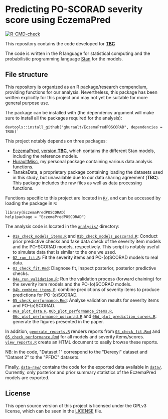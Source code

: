 # Predicting PO-SCORAD severity score using EczemaPred
<!-- badges: start -->
  [![R-CMD-check](https://github.com/ghurault/EczemaPredPOSCORAD/workflows/R-CMD-check/badge.svg)](https://github.com/ghurault/EczemaPredPOSCORAD/actions)
  <!-- badges: end -->

This repository contains the code developed for [**TBC**](#)

The code is written in the R language for statistical computing and the probabilistic programming language [Stan](https://mc-stan.org/) for the models.

## File structure

This repository is organized as an R package/research compendium, providing functions for our analysis.
Nevertheless, this package has been written explicitly for this project and may not yet be suitable for more general purpose use.

The package can be installed with (the dependency argument will make sure to install all the packages required for the analysis):
```{r}
devtools::install_github("ghurault/EczemaPredPOSCORAD", dependencies = TRUE)`
```

This project notably depends on three packages:

- [EczemaPred](https://github.com/ghurault/EczemaPred), [version **TBC**](), which contains the different Stan models, including the reference models.
- [HuraultMisc](https://github.com/ghurault/HuraultMisc), my personal package containing various data analysis functions.
- TanakaData, a proprietary package containing loading the datasets used in this study, but unavailable due to our data sharing agreement (**TBC**). This package includes the raw files as well as data processing functions.

Functions specific to this project are located in [`R/`](R/), and can be accessed by loading the package in `R`:

```{r}
library(EczemaPredPOSCORAD)
help(package = "EczemaPredPOSCORAD")
```

The analysis code is located in the [`analysis/`](analysis/) directory:

- [`01a_check_models_items.R`](01a_check_models_items.R) and [`01b_check_models_poscorad.R`](01b_check_models_poscorad.R): Conduct prior predictive checks and fake data check of the severity item models and the PO-SCORAD models, respectively.
This script is notably useful to simulate data that is similar to the one we used.
- [`02_run_fit.R`](02_run_fit.R): Fit the severity items and PO-(o)SCORAD models to real data.
- [`03_check_fit.Rmd`](03_check_fit.Rmd): Diagnose fit, inspect posterior, posterior predictive checks.
- [`04a_run_validation.R`](04a_run_validation.R): Run the validation process (forward chaining) for the severity item models and the PO-(o)SCORAD models.
- [`04b_combine_items.R`](04b_combine_items.R): combine predictions of severity items to produce predictions for PO-(o)SCORAD.
- [`05_check_performance.Rmd`](05_check_performance.Rmd): Analyse validation results for severity items and PO-(o)SCORAD.
- [`06a_plot_data.R`](06a_plot_data.R), [`06b_plot_performance_items.R`](06b_plot_performance_items.R), [`06c_plot_performance_poscorad.R`](06c_plot_performance_poscorad.R) and [`06d_plot_prediction_curves.R`](06d_plot_prediction_curves.R): generate the figures presented in the paper.

In addition, [`generate_reports.R`](generate_reports.R) renders reports from [`03_check_fit.Rmd`](03_check_fit.Rmd) and [`05_check_performance.Rmd`](05_check_performance.Rmd) for all models and severity items/scores.
[`view_reports.R`](view_reports.R) create an HTML document to easily browse these reports.

NB: in the code, "Dataset 1" correspond to the "Derexyl" dataset and "Dataset 2" to the "PFDC" datasets.

Finally, [`data-raw/`](data-raw/) contains the code for the exported data available in [`data/`](data/).
Currently, only posterior and prior summary statistics of the EczemaPred models are exported.

## License

This open source version of this project is licensed under the GPLv3 license, which can be seen in the [LICENSE](LICENSE.md) file.
